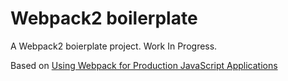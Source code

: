 # Webpack2 boilerplate

A Webpack2 boierplate project. Work In Progress.

Based on [Using Webpack for Production JavaScript Applications](https://egghead.io/courses/using-webpack-for-production-javascript-applications)
